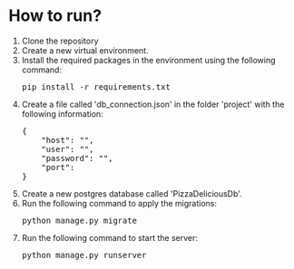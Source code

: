 # How to run?

<ol>
    <li>Clone the repository</li>
    <li>Create a new virtual environment.</li>
    <li>Install the required packages in the environment using the following command:
        <pre>pip install -r requirements.txt</pre>
    </li>
    <li>Create a file called 'db_connection.json' in the folder 'project' with the following information:
        <pre>
{
    "host": "",
    "user": "",
    "password": "",
    "port": 
}</pre>
    </li>
    <li>Create a new postgres database called 'PizzaDeliciousDb'.</li>
    <li>Run the following command to apply the migrations:
        <pre>python manage.py migrate</pre>
    <li>Run the following command to start the server:
        <pre>python manage.py runserver</pre>
    </li>
</ol>